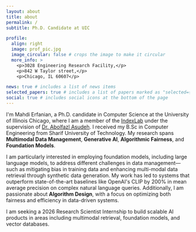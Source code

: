 ```yaml
---
layout: about
title: about
permalink: /
subtitle: Ph.D. Candidate at UIC

profile:
  align: right
  image: prof_pic.jpg
  image_circular: false # crops the image to make it circular
  more_info: >
    <p>3028 Engineering Research Facility,</p>
    <p>842 W Taylor street,</p>
    <p>Chicago, IL 60607</p>

news: true # includes a list of news items
selected_papers: true # includes a list of papers marked as "selected={true}"
social: true # includes social icons at the bottom of the page
---
```


I'm Mahdi Erfanian, a Ph.D. candidate in Computer Science at the University of Illinois Chicago, where I am a member of the [IndexLab](https://www.cs.uic.edu/~indexlab/) under the supervision of [Dr. Abolfazl Asudeh](https://www.cs.uic.edu/~asudeh/). I received my B.Sc in Computer Engineering from Sharif University of Technology. My research spans **Multimodal Data Management**, **Generative AI**, **Algorithmic Fairness**, and **Foundation Models**.

I am particularly interested in employing foundation models, including large language models, to address different challenges in data management—such as mitigating bias in training data and enhancing multi-modal data retrieval through synthetic data generation. My work has led to systems that outperform state-of-the-art baselines like OpenAI's CLIP by 200% in mean average precision on complex natural language queries. Additionally, I am passionate about **Algorithm Design**, with a focus on optimizing both fairness and efficiency in data-driven systems.

I am seeking a 2026 Research Scientist Internship to build scalable AI products in areas including multimodal retrieval, foundation models, and vector databases.